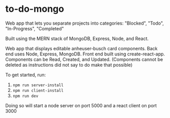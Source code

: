 # to-do-mongo
Web app that lets you separate projects into categories: "Blocked", "Todo", "In-Progress", "Completed"

Built using the MERN stack of MongoDB, Express, Node, and React. 

Web app that displays editable anheuser-busch card components. Back end uses Node, Express, MongoDB. Front end built using create-react-app.
Components can be Read, Created, and Updated. (Components cannot be deleted as instructions did not say to do make that possible)

To get started, run:
1. ```npm run server-install```
2. ```npm run client-install```
3. ```npm run dev```

Doing so will start a node server on port 5000 and a react client on port 3000
